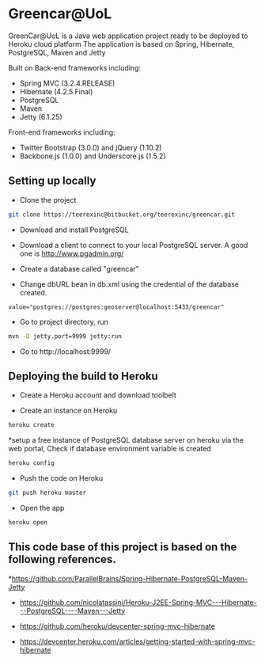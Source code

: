 # Greencar@UoL
GreenCar@UoL is a Java web application project ready to be deployed to Heroku cloud platform
The application is based on Spring, Hibernate, PostgreSQL, Maven and Jetty

Built on Back-end frameworks including:
* Spring MVC (3.2.4.RELEASE)
* Hibernate (4.2.5.Final)
* PostgreSQL
* Maven
* Jetty (6.1.25)

Front-end frameworks including:

* Twitter Bootstrap (3.0.0) and jQuery (1.10.2)
* Backbone.js (1.0.0) and Underscore.js (1.5.2)

## Setting up locally

* Clone the project
```sh
git clone https://teerexinc@bitbucket.org/teerexinc/greencar.git
```
* Download and install PostgreSQL

* Download a client to connect to your local PostgreSQL server. A good one is http://www.pgadmin.org/

* Create a database called "greencar"

* Change dbURL bean in db.xml using the credential of the database created.
```
value="postgres://postgres:geoserver@localhost:5433/greencar"
```

* Go to project directory, run
```sh
mvn -D jetty.port=9999 jetty:run
```

* Go to http://localhost:9999/

## Deploying the build to Heroku

* Create a Heroku account and download toolbelt

*  Create an instance on Heroku
```sh
heroku create
```

*setup a free instance of PostgreSQL database server on heroku via the web portal, Check if database environment variable is created
```sh
heroku config
```

* Push the code on Heroku
```sh
git push heroku master
```

* Open the app
```sh
heroku open
```

## This code base of this project is based on the following references.
*https://github.com/ParallelBrains/Spring-Hibernate-PostgreSQL-Maven-Jetty

* https://github.com/nicolatassini/Heroku-J2EE-Spring-MVC---Hibernate---PostgreSQL----Maven---Jetty 

* https://github.com/heroku/devcenter-spring-mvc-hibernate
* https://devcenter.heroku.com/articles/getting-started-with-spring-mvc-hibernate